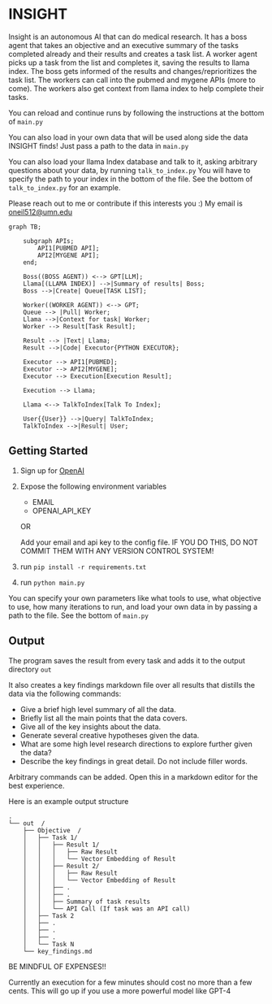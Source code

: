 # INSIGHT

Insight is an autonomous AI that can do medical research. It has a boss agent that takes an objective and an executive summary of the tasks completed already and their results and creates a task list. A worker agent picks up a task from the list and completes it, saving the results to llama index. The boss gets informed of the results and changes/reprioritizes the task list. The workers can call into the pubmed and mygene APIs (more to come). The workers also get context from llama index to help complete their tasks.

You can reload and continue runs by following the instructions at the bottom of `main.py`

You can also load in your own data that will be used along side the data INSIGHT finds! Just pass a path to the data in `main.py`

You can also load your llama Index database and talk to it, asking arbitrary questions about your data, by running `talk_to_index.py`
You will have to specify the path to your index in the bottom of the file. See the bottom of `talk_to_index.py` for an example.

Please reach out to me or contribute if this interests you :) My email is oneil512@umn.edu


```mermaid
graph TB;

    subgraph APIs;
        API1[PUBMED API];
        API2[MYGENE API];
    end;

    Boss((BOSS AGENT)) <--> GPT[LLM];
    Llama[(LLAMA INDEX)] -->|Summary of results| Boss;
    Boss -->|Create| Queue[TASK LIST];

    Worker((WORKER AGENT)) <--> GPT;
    Queue --> |Pull| Worker;
    Llama -->|Context for task| Worker;
    Worker --> Result[Task Result];

    Result --> |Text| Llama;
    Result -->|Code| Executor{PYTHON EXECUTOR};

    Executor --> API1[PUBMED];
    Executor --> API2[MYGENE];
    Executor --> Execution[Execution Result];

    Execution --> Llama;

    Llama <--> TalkToIndex[Talk To Index];

    User{{User}} -->|Query| TalkToIndex;
    TalkToIndex -->|Result| User;
```

## Getting Started

1. Sign up for [OpenAI](https://platform.openai.com/signup)

2. Expose the following environment variables
    - EMAIL
    - OPENAI_API_KEY

    OR

    Add your email and api key to the config file. IF YOU DO THIS, DO NOT COMMIT THEM WITH ANY VERSION CONTROL SYSTEM!

3. run `pip install -r requirements.txt`
4. run `python main.py`

You can specify your own parameters like what tools to use, what objective to use, how many iterations to run, and load your own data in by passing a path to the file. See the bottom of `main.py`

## Output

The program saves the result from every task and adds it to the output directory `out`

It also creates a key findings markdown file over all results that distills the data via the following commands:

* Give a brief high level summary of all the data.
* Briefly list all the main points that the data covers.
* Give all of the key insights about the data.
* Generate several creative hypotheses given the data.
* What are some high level research directions to explore further given the data?
* Describe the key findings in great detail. Do not include filler words.

Arbitrary commands can be added. Open this in a markdown editor for the best experience.

Here is an example output structure

```
.
└── out  /
    ├── Objective  /
    │   ├── Task 1/
    │   │   ├── Result 1/
    │   │   │   ├── Raw Result
    │   │   │   └── Vector Embedding of Result
    │   │   ├── Result 2/
    │   │   │   ├── Raw Result
    │   │   │   └── Vector Embedding of Result
    │   │   ├── .
    │   │   ├── .
    │   │   ├── Summary of task results
    │   │   └── API Call (If task was an API call)
    │   ├── Task 2
    │   ├── .
    │   ├── .
    │   ├── .
    │   └── Task N
    └── key_findings.md
```


BE MINDFUL OF EXPENSES!!

Currently an execution for a few minutes should cost no more than a few cents. This will go up if you use a more powerful model like GPT-4